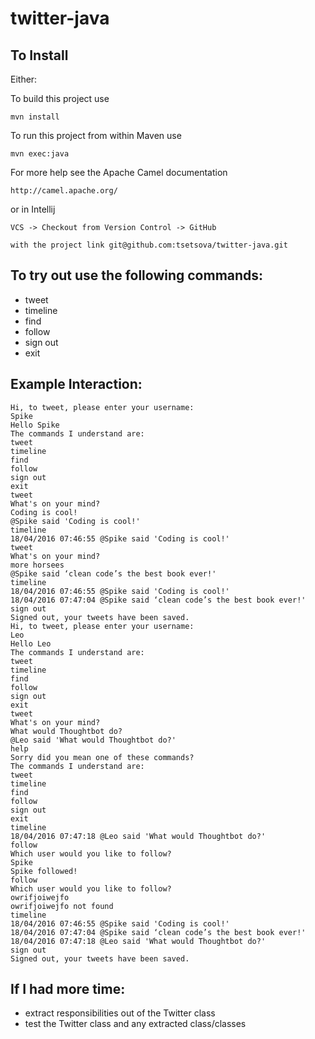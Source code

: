 # twitter-java

## To Install

Either:

To build this project use

    mvn install

To run this project from within Maven use

    mvn exec:java

For more help see the Apache Camel documentation

    http://camel.apache.org/

or in Intellij

    VCS -> Checkout from Version Control -> GitHub

    with the project link git@github.com:tsetsova/twitter-java.git


## To try out use the following commands:
* tweet
* timeline
* find
* follow
* sign out
* exit


## Example Interaction:
```
Hi, to tweet, please enter your username:
Spike
Hello Spike
The commands I understand are:
tweet
timeline
find
follow
sign out
exit
tweet
What's on your mind?
Coding is cool!
@Spike said 'Coding is cool!'
timeline
18/04/2016 07:46:55 @Spike said 'Coding is cool!'
tweet
What's on your mind?
more horsees
@Spike said ‘clean code’s the best book ever!'
timeline
18/04/2016 07:46:55 @Spike said 'Coding is cool!'
18/04/2016 07:47:04 @Spike said ‘clean code’s the best book ever!'
sign out
Signed out, your tweets have been saved.
Hi, to tweet, please enter your username:
Leo
Hello Leo
The commands I understand are:
tweet
timeline
find
follow
sign out
exit
tweet
What's on your mind?
What would Thoughtbot do?
@Leo said 'What would Thoughtbot do?'
help
Sorry did you mean one of these commands?
The commands I understand are:
tweet
timeline
find
follow
sign out
exit
timeline
18/04/2016 07:47:18 @Leo said 'What would Thoughtbot do?'
follow
Which user would you like to follow?
Spike
Spike followed!
follow
Which user would you like to follow?
owrifjoiwejfo
owrifjoiwejfo not found
timeline
18/04/2016 07:46:55 @Spike said 'Coding is cool!'
18/04/2016 07:47:04 @Spike said ‘clean code’s the best book ever!'
18/04/2016 07:47:18 @Leo said 'What would Thoughtbot do?'
sign out
Signed out, your tweets have been saved.
```
## If I had more time:
 * extract responsibilities out of the Twitter class
 * test the Twitter class and any extracted class/classes

